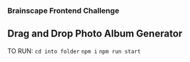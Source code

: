 ### Brainscape Frontend Challenge

## Drag and Drop Photo Album Generator

TO RUN:
`cd into folder`
`npm i`
`npm run start`
